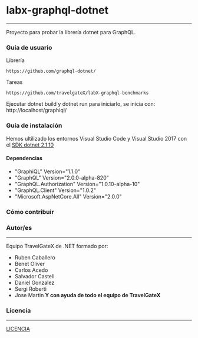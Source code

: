 # labx-graphql-dotnet

---
Proyecto para probar la librería dotnet para GraphQL.


### Guía de usuario

Librería
```
https://github.com/graphql-dotnet/
```

Tareas
```
https://github.com/travelgateX/labX-graphql-benchmarks
```

Ejecutar dotnet build y dotnet run para iniciarlo, se inicia con: http://localhost/graphiql/
 	
### Guía de instalación

Hemos ultilizado los entornos Visual Studio Code y Visual Studio 2017 con el [SDK dotnet 2.1.10](https://www.microsoft.com/net/download/windows)


#### Dependencias
* "GraphiQL" Version="1.1.0"
* "GraphQL" Version="2.0.0-alpha-820"
* "GraphQL.Authorization" Version="1.0.10-alpha-10"
* "GraphQL.Client" Version="1.0.2"
* "Microsoft.AspNetCore.All" Version="2.0.0"

### Cómo contribuir


### Autor/es
---
Equipo TravelGateX de .NET formado por:
* Ruben Caballero
* Benet Oliver
* Carlos Acedo
* Salvador Castell
* Daniel Gonzalez
* Sergi Roberti
* Jose Martin
**Y con ayuda de todo el equipo de TravelGateX**

### Licencia 
---
[LICENCIA](https://github.com/travelgateX/labX-graphql-dotnet)
